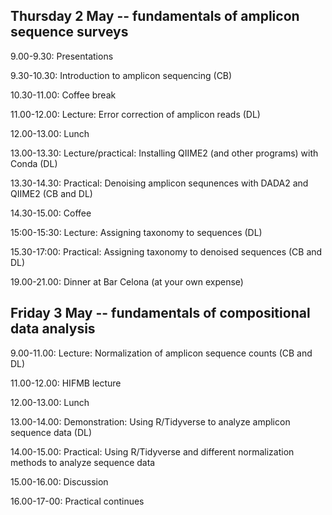 ## Thursday 2 May -- fundamentals of amplicon sequence surveys

9.00-9.30: Presentations

9.30-10.30: Introduction to amplicon sequencing (CB)

10.30-11.00: Coffee break

11.00-12.00: Lecture: Error correction of amplicon reads (DL)

12.00-13.00: Lunch

13.00-13.30: Lecture/practical: Installing QIIME2 (and other programs) with Conda (DL)

13.30-14.30: Practical: Denoising amplicon sequnences with DADA2 and QIIME2 (CB and DL)

14.30-15.00: Coffee

15:00-15:30: Lecture: Assigning taxonomy to sequences (DL)

15.30-17:00: Practical: Assigning taxonomy to denoised sequences (CB and DL)

19.00-21.00: Dinner at Bar Celona (at your own expense)

## Friday 3 May -- fundamentals of compositional data analysis

9.00-11.00: Lecture: Normalization of amplicon sequence counts (CB and DL)

11.00-12.00: HIFMB lecture

12.00-13.00: Lunch

13.00-14.00: Demonstration: Using R/Tidyverse to analyze amplicon sequence data (DL)

14.00-15.00: Practical: Using R/Tidyverse and different normalization methods to analyze sequence data

15.00-16.00: Discussion

16.00-17-00: Practical continues
